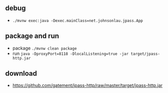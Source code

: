 ## debug
* `./mvnw exec:java -Dexec.mainClass=net.johnsonlau.jpass.App`

## package and run
* package `./mvnw clean package`
* run `java -DproxyPort=8118 -DlocalListening=true -jar target/jpass-http.jar`

## download
* https://github.com/gatement/jpass-http/raw/master/target/jpass-http.jar
